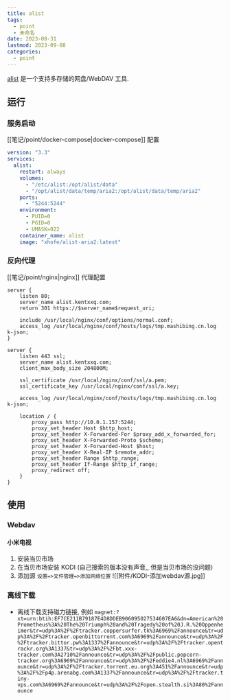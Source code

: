 ```yaml
---
title: alist
tags:
  - point
  - 未命名
date: 2023-08-31
lastmod: 2023-09-08
categories:
  - point
---
```


[alist](https://github.com/alist-org/alist) 是一个支持多存储的网盘/WebDAV 工具.

## 运行

### 服务启动

[[笔记/point/docker-compose|docker-compose]] 配置

```yml
version: "3.3"
services:
  alist:
    restart: always
    volumes:
      - "/etc/alist:/opt/alist/data"
      - "/opt/alist/data/temp/aria2:/opt/alist/data/temp/aria2"
    ports:
      - "5244:5244"
    environment:
      - PUID=0
      - PGID=0
      - UMASK=022
    container_name: alist
    image: "xhofe/alist-aria2:latest"
```

### 反向代理

[[笔记/point/nginx|nginx]] 代理配置

```nginx
server {
    listen 80;
    server_name alist.kentxxq.com;
    return 301 https://$server_name$request_uri;

    include /usr/local/nginx/conf/options/normal.conf;
    access_log /usr/local/nginx/conf/hosts/logs/tmp.mashibing.cn.log k-json;
}

server {
    listen 443 ssl;
    server_name alist.kentxxq.com;
    client_max_body_size 204800M;

    ssl_certificate /usr/local/nginx/conf/ssl/a.pem;
    ssl_certificate_key /usr/local/nginx/conf/ssl/a.key;

    access_log /usr/local/nginx/conf/hosts/logs/tmp.mashibing.cn.log k-json;

    location / {
        proxy_pass http://10.0.1.157:5244;
        proxy_set_header Host $http_host;
        proxy_set_header X-Forwarded-For $proxy_add_x_forwarded_for;
        proxy_set_header X-Forwarded-Proto $scheme;
        proxy_set_header X-Forwarded-Host $host;
        proxy_set_header X-Real-IP $remote_addr;
        proxy_set_header Range $http_range;
	    proxy_set_header If-Range $http_if_range;
        proxy_redirect off;
    }
}
```

## 使用

### Webdav

#### 小米电视

1. 安装当贝市场
2. 在当贝市场安装 KODI (自己搜索的版本没有声音,, 但是当贝市场的没问题)
3. 添加源 `设置=>文件管理=>添加网络位置`
    ![[附件/KODI-添加webdav源.jpg]]

### 离线下载

- 离线下载支持磁力链接, 例如 `magnet:?xt=urn:btih:EF7CE211B79187E4D8DDEB906095027534607EA6&dn=American%20Prometheus%3A%20The%20Triumph%20and%20Tragedy%20of%20J.R.%20Oppenheimer&tr=udp%3A%2F%2Ftracker.coppersurfer.tk%3A6969%2Fannounce&tr=udp%3A%2F%2Ftracker.openbittorrent.com%3A6969%2Fannounce&tr=udp%3A%2F%2Ftracker.bittor.pw%3A1337%2Fannounce&tr=udp%3A%2F%2Ftracker.opentrackr.org%3A1337&tr=udp%3A%2F%2Fbt.xxx-tracker.com%3A2710%2Fannounce&tr=udp%3A%2F%2Fpublic.popcorn-tracker.org%3A6969%2Fannounce&tr=udp%3A%2F%2Feddie4.nl%3A6969%2Fannounce&tr=udp%3A%2F%2Ftracker.torrent.eu.org%3A451%2Fannounce&tr=udp%3A%2F%2Fp4p.arenabg.com%3A1337%2Fannounce&tr=udp%3A%2F%2Ftracker.tiny-vps.com%3A6969%2Fannounce&tr=udp%3A%2F%2Fopen.stealth.si%3A80%2Fannounce`
